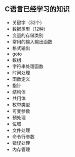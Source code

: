  ## C语言已经学习的知识
 + 关键字（32个）
 + 数据类型（12种）
 + 变量的存储类别 
 + 常用的输入输出函数
 + 格式输出
 + goto
 + 数组
 + 字符串处理函数
 + 时间处理
 + 函数定义
 + 指针
 + 结构体
 + 共用体
 + 枚举类型
 + 可变参数
 + 预处理
 + 位域
 + 文件处理
 + 命令行参数
 + 错误处理
 + 内存管理